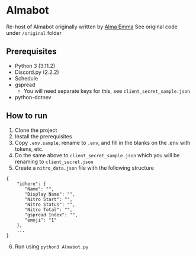 # Almabot
Re-host of Almabot originally written by [Alma Emma](https://github.com/AlmaEmma)
See original code under `/original` folder

## Prerequisites
- Python 3 (3.11.2)
- Discord.py (2.2.2)
- Schedule
- gspread
    - You will need separate keys for this, see `client_secret_sample.json`
- python-dotnev

## How to run
1. Clone the project
2. Install the prerequisites
3. Copy `.env.sample`, rename to `.env`, and fill in the blanks on the .env with tokens, etc.
4. Do the same above to `client_secret_sample.json` which you will be renaming to `client_secret.json`
5. Create a `nitro_data.json` file with the following structure
```
{
    "idhere": {
       "Name": "",
       "Display Name": "",
       "Nitro Start": "",
       "Nitro Status": "",
       "Nitro Total": "",
       "gspread Index": "",
       "emoji": "1"
    },
    ...
}
```
6. Run using `python3 Almabot.py`
